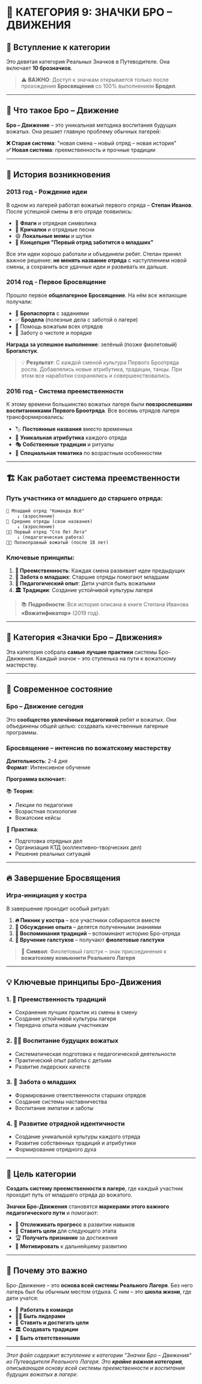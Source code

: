 # 💪 КАТЕГОРИЯ 9: ЗНАЧКИ БРО – ДВИЖЕНИЯ

## 📖 **Вступление к категории**

Это девятая категория Реальных Значков в Путеводителе. Она включает **10 брозначков**.

> ⚠️ **ВАЖНО**: Доступ к значкам открывается только после прохождения **Бросвящения** со 100% выполнением **Бродел**.

---

## 🎯 **Что такое Бро – Движение**

**Бро – Движение** – это уникальная методика воспитания будущих вожатых. Она решает главную проблему обычных лагерей:

**❌ Старая система**: "новая смена – новый отряд – новая история"  
**✅ Новая система**: преемственность и прочные традиции

---

## 🌟 **История возникновения**

### **2013 год - Рождение идеи**

В одном из лагерей работал вожатый первого отряда – **Степан Иванов**. После успешной смены в его отряде появились:

- 🚩 **Флаги** и отрядная символика
- 📢 **Кричалки** и отрядные песни  
- 😄 **Локальные мемы** и шутки
- 🤝 **Концепция "Первый отряд заботится о младших"**

Все эти идеи хорошо работали и объединяли ребят. Степан принял важное решение: **не менять название отряда** с наступлением новой смены, а сохранить все удачные идеи и развивать их дальше.

### **2014 год - Первое Бросвящение**

Прошло первое **общелагерное Бросвящение**. На нём все желающие получали:

- 📘 **Бропаспорта** с заданиями
- ✅ **Бродела** (полезные дела с заботой о лагере)
- 🧹 Помощь вожатым всех отрядов
- 🎯 Заботу о чистоте и порядке

**Награда за успешное выполнение**: зелёный (позже фиолетовый) **Брогалстук**.

> 💡 **Результат**: С каждой сменой культура Первого Броотряда росла. Добавлялись новые атрибутика, традиции, танцы. При этом все наработки сохранялись и совершенствовались.

### **2016 год - Система преемственности**

К этому времени большинство вожатых лагеря были **повзрослевшими воспитанниками Первого Броотряда**. Все восемь отрядов лагеря трансформировались:

- 🏷️ **Постоянные названия** вместо временных
- 🎨 **Уникальная атрибутика** каждого отряда  
- 🎭 **Собственные традиции** и ритуалы
- 🎯 **Специальная тематика** по возрастным особенностям

---

## 🏗️ **Как работает система преемственности**

### **Путь участника от младшего до старшего отряда:**

```
👶 Младший отряд "Команда Всё"
    ↓ (взросление)
👦 Средние отряды (свои названия)
    ↓ (взросление)  
👨‍🦱 Первый отряд "Сто Лет Лета"
    ↓ (педагогическая работа)
👨‍🏫 Полноправный вожатый (после 18 лет)
```

### **Ключевые принципы:**

1. **🔄 Преемственность**: Каждая смена развивает идеи предыдущих
2. **👥 Забота о младших**: Старшие отряды помогают младшим
3. **🎯 Педагогический опыт**: Дети учатся быть вожатыми
4. **🏛️ Традиции**: Создание устойчивой культуры лагеря

> 📚 **Подробности**: Вся история описана в книге Степана Иванова **«Вожатификатор»** (2019 год).

---

## 🎯 **Категория «Значки Бро – Движения»**

Эта категория собрала **самые лучшие практики** системы Бро-Движения. Каждый значок – это ступенька на пути к вожатскому мастерству.

---

## 🚀 **Современное состояние**

### **Бро – Движение сегодня**

Это **сообщество увлечённых педагогикой** ребят и вожатых. Они объединены общей целью: создавать качественные лагерные программы.

### **Бросвящение – интенсив по вожатскому мастерству**

**Длительность**: 2-4 дня  
**Формат**: Интенсивное обучение

**Программа включает:**

📚 **Теория**:
- Лекции по педагогике
- Возрастная психология
- Вожатские кейсы

🎯 **Практика**:
- Подготовка отрядных дел
- Организация КТД (коллективно-творческих дел)
- Решение реальных ситуаций

---

## 🔥 **Завершение Бросвящения**

### **Игра-инициация у костра**

В завершение проходит особый ритуал:

1. **🔥 Пикник у костра** – все участники собираются вместе
2. **💭 Обсуждение опыта** – делятся полученными знаниями
3. **📖 Воспоминания традиций** – вспоминают историю Бро-отряда
4. **🎁 Вручение галстуков** – получают **фиолетовые галстуки**

> 🎯 **Символ**: Фиолетовый галстук – знак присоединения к **вожатскому комьюнити Реального Лагеря**

---

## 💡 **Ключевые принципы Бро-Движения**

### **1. 🔄 Преемственность традиций**
- Сохранение лучших практик из смены в смену
- Создание устойчивой культуры лагеря
- Передача опыта новым участникам

### **2. 👨‍🏫 Воспитание будущих вожатых**
- Систематическая подготовка к педагогической деятельности
- Практический опыт работы с детьми
- Развитие лидерских качеств

### **3. 🤝 Забота о младших**
- Формирование ответственности старших отрядов
- Создание системы наставничества
- Воспитание эмпатии и заботы

### **4. 🎨 Развитие отрядной идентичности**
- Создание уникальной культуры каждого отряда
- Развитие собственных традиций и атрибутики
- Формирование отрядного духа

---

## 🎯 **Цель категории**

**Создать систему преемственности в лагере**, где каждый участник проходит путь от младшего отряда до вожатого.

**Значки Бро-Движения** становятся **маркерами этого важного педагогического пути** и помогают:

- 📍 **Отслеживать прогресс** в развитии навыков
- 🎯 **Ставить цели** для следующего этапа
- 🏆 **Получать признание** за достижения
- 🚀 **Мотивировать** к дальнейшему развитию

---

## 🔑 **Почему это важно**

Бро-Движение – это **основа всей системы Реального Лагеря**. Без него лагерь был бы обычным местом отдыха. С ним – это **школа жизни**, где дети учатся:

- 🤝 **Работать в команде**
- 👨‍🏫 **Быть лидерами**  
- 🎯 **Ставить и достигать цели**
- 🏛️ **Создавать традиции**
- 💪 **Быть ответственными**

---

*Этот файл содержит вступление к категории "Значки Бро – Движения" из Путеводителя Реального Лагеря. Это **крайне важная категория**, описывающая основу всей системы преемственности и воспитания будущих вожатых в лагере.*
